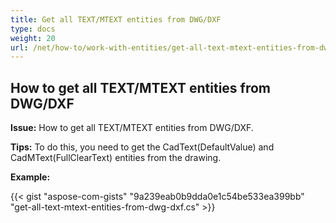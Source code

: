 ```yaml
---
title: Get all TEXT/MTEXT entities from DWG/DXF
type: docs
weight: 20
url: /net/how-to/work-with-entities/get-all-text-mtext-entities-from-dwg-dxf
---
```



## **How to get all TEXT/MTEXT entities from DWG/DXF**

**Issue:** How to get all TEXT/MTEXT entities from DWG/DXF.

**Tips:** To do this, you need to get the CadText(DefaultValue) and CadMText(FullClearText) entities from the drawing.

**Example:**

{{< gist "aspose-com-gists" "9a239eab0b9dda0e1c54be533ea399bb" "get-all-text-mtext-entities-from-dwg-dxf.cs" >}}